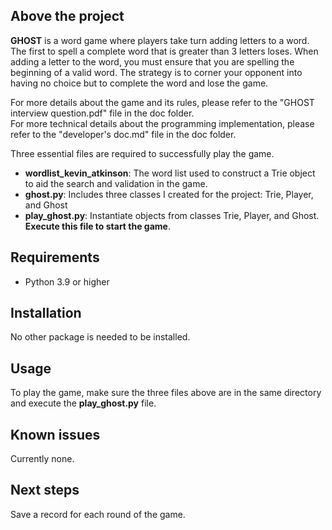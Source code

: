 ## Above the project

**GHOST** is a word game where players take turn adding letters to a word. The first to spell a complete word that is greater than 3 letters loses. When adding a letter to the word, you must ensure that you are spelling the beginning of a valid word. The strategy is to corner your opponent into having no choice but to complete the word and lose the game.  
  
For more details about the game and its rules, please refer to the "GHOST interview question.pdf" file in the doc folder.  
For more technical details about the programming implementation, please refer to the "developer's doc.md" file in the doc folder. 

Three essential files are required to successfully play the game.
- **wordlist_kevin_atkinson**: The word list used to construct a Trie object to aid the search and validation in the game.
- **ghost.py**: Includes three classes I created for the project: Trie, Player, and Ghost
- **play_ghost.py**: Instantiate objects from classes Trie, Player, and Ghost. **Execute this file to start the game**.  
  
## Requirements
- Python 3.9 or higher
## Installation
No other package is needed to be installed. 
## Usage
To play the game, make sure the three files above are in the same directory and execute the **play_ghost.py** file.
## Known issues
Currently none.
## Next steps
Save a record for each round of the game.
